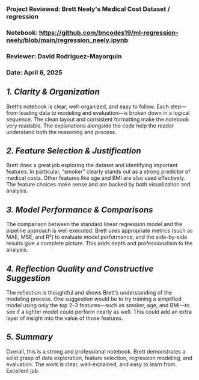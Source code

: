 ### Project Reviewed: Brett Neely's Medical Cost Dataset / regression
### Notebook: https://github.com/bncodes19/ml-regression-neely/blob/main/regression_neely.ipynb
### Reviewer: David Rodriguez-Mayorquin
### Date: April 6, 2025


## *1. Clarity & Organization*
Brett’s notebook is clear, well-organized, and easy to follow. Each step—from loading data to modeling and evaluation—is broken down in a logical sequence. The clean layout and consistent formatting make the notebook very readable. The explanations alongside the code help the reader understand both the reasoning and process.

## *2. Feature Selection & Justification*
Brett does a great job exploring the dataset and identifying important features. In particular, “smoker” clearly stands out as a strong predictor of medical costs. Other features like age and BMI are also used effectively. The feature choices make sense and are backed by both visualization and analysis.

## *3. Model Performance & Comparisons*
The comparison between the standard linear regression model and the pipeline approach is well executed. Brett uses appropriate metrics (such as MAE, MSE, and R²) to evaluate model performance, and the side-by-side results give a complete picture. This adds depth and professionalism to the analysis.

## *4. Reflection Quality and Constructive Suggestion*
The reflection is thoughtful and shows Brett’s understanding of the modeling process. One suggestion would be to try training a simplified model using only the top 2–3 features—such as smoker, age, and BMI—to see if a lighter model could perform nearly as well. This could add an extra layer of insight into the value of those features.

## *5. Summary*
Overall, this is a strong and professional notebook. Brett demonstrates a solid grasp of data exploration, feature selection, regression modeling, and evaluation. The work is clear, well-explained, and easy to learn from. Excellent job.
